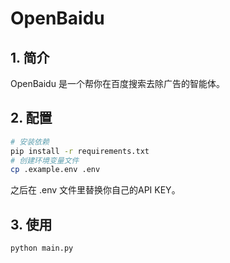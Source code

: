 # OpenBaidu

## 1. 简介

OpenBaidu 是一个帮你在百度搜索去除广告的智能体。

## 2. 配置

```sh
# 安装依赖
pip install -r requirements.txt
# 创建环境变量文件
cp .example.env .env
```

之后在 .env 文件里替换你自己的API KEY。

## 3. 使用

```sh
python main.py
```
